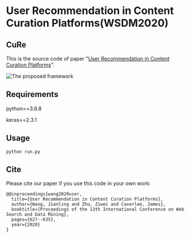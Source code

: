 User Recommendation in Content Curation Platforms(WSDM2020)
============

## CuRe

This is the source code of paper "[User Recommendation in Content Curation Platforms](http://people.tamu.edu/~jwang713/pubs/curator-wsdm2020.pdf)".

![The proposed framework](framework.png)

## Requirements
python==3.6.8

keras==2.3.1

## Usage
```python run.py```

## Cite

Please cite our paper if you use this code in your own work:

```
@@inproceedings{wang2020user,
  title={User Recommendation in Content Curation Platforms},
  author={Wang, Jianling and Zhu, Ziwei and Caverlee, James},
  booktitle={Proceedings of the 13th International Conference on Web Search and Data Mining},
  pages={627--635},
  year={2020}
}
```
